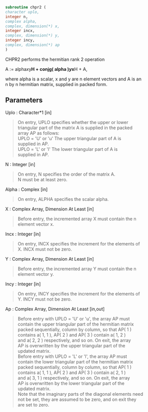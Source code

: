 ```fortran  
subroutine chpr2 (  
character uplo,  
integer n,  
complex alpha,  
complex, dimension(*) x,  
integer incx,  
complex, dimension(*) y,  
integer incy,  
complex, dimension(*) ap  
)  
```  
  
CHPR2  performs the hermitian rank 2 operation  
  
A := alpha*x*y**H + conjg( alpha )*y*x**H + A,  
  
where alpha is a scalar, x and y are n element vectors and A is an  
n by n hermitian matrix, supplied in packed form.  
  
## Parameters  
Uplo : Character*1 [in]  
> On entry, UPLO specifies whether the upper or lower  
> triangular part of the matrix A is supplied in the packed  
> array AP as follows:  
> UPLO = 'U' or 'u'   The upper triangular part of A is  
> supplied in AP.  
> UPLO = 'L' or 'l'   The lower triangular part of A is  
> supplied in AP.  
  
N : Integer [in]  
> On entry, N specifies the order of the matrix A.  
> N must be at least zero.  
  
Alpha : Complex [in]  
> On entry, ALPHA specifies the scalar alpha.  
  
X : Complex Array, Dimension At Least [in]  
> Before entry, the incremented array X must contain the n  
> element vector x.  
  
Incx : Integer [in]  
> On entry, INCX specifies the increment for the elements of  
> X. INCX must not be zero.  
  
Y : Complex Array, Dimension At Least [in]  
> Before entry, the incremented array Y must contain the n  
> element vector y.  
  
Incy : Integer [in]  
> On entry, INCY specifies the increment for the elements of  
> Y. INCY must not be zero.  
  
Ap : Complex Array, Dimension At Least [in,out]  
> Before entry with  UPLO = 'U' or 'u', the array AP must  
> contain the upper triangular part of the hermitian matrix  
> packed sequentially, column by column, so that AP( 1 )  
> contains a( 1, 1 ), AP( 2 ) and AP( 3 ) contain a( 1, 2 )  
> and a( 2, 2 ) respectively, and so on. On exit, the array  
> AP is overwritten by the upper triangular part of the  
> updated matrix.  
> Before entry with UPLO = 'L' or 'l', the array AP must  
> contain the lower triangular part of the hermitian matrix  
> packed sequentially, column by column, so that AP( 1 )  
> contains a( 1, 1 ), AP( 2 ) and AP( 3 ) contain a( 2, 1 )  
> and a( 3, 1 ) respectively, and so on. On exit, the array  
> AP is overwritten by the lower triangular part of the  
> updated matrix.  
> Note that the imaginary parts of the diagonal elements need  
> not be set, they are assumed to be zero, and on exit they  
> are set to zero.  
  
